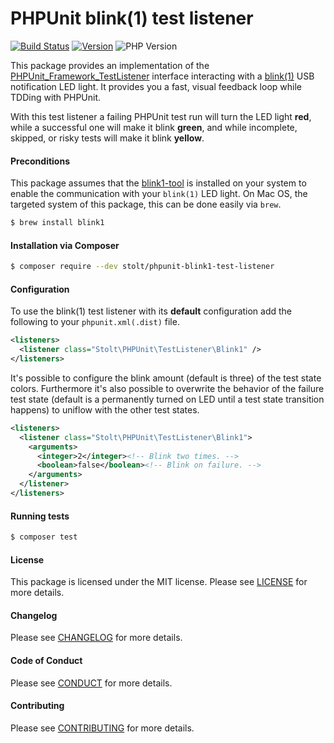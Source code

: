 # PHPUnit blink(1) test listener
[![Build Status](https://travis-ci.org/raphaelstolt/phpunit-blink1-test-listener.svg?branch=master)](https://travis-ci.org/raphaelstolt/phpunit-blink1-test-listener)
[![Version](http://img.shields.io/packagist/v/stolt/phpunit-blink1-test-listener.svg?style=flat)](https://packagist.org/packages/stolt/phpunit-blink1-test-listener)
![PHP Version](http://img.shields.io/badge/php-7.1+-ff69b4.svg)

This package provides an implementation of the [PHPUnit_Framework_TestListener](https://phpunit.de/manual/current/en/extending-phpunit.html#extending-phpunit.PHPUnit_Framework_TestListener) interface interacting with a [blink(1)](https://blink1.thingm.com/) USB notification LED light. It provides you a fast, visual feedback loop while TDDing with PHPUnit.

With this test listener a failing PHPUnit test run will turn the LED light __red__, while a successful one will make it blink __green__, and while incomplete, skipped, or risky tests will make it blink __yellow__.

#### Preconditions
This package assumes that the [blink1-tool](https://github.com/todbot/blink1#blink1-tool) is installed on your system to enable the communication with your `blink(1)` LED light. On Mac OS, the targeted system of this package, this can be done easily via `brew`.
``` bash
$ brew install blink1
```

#### Installation via Composer
``` bash
$ composer require --dev stolt/phpunit-blink1-test-listener
```

#### Configuration
To use the blink(1) test listener with its __default__ configuration add the following to your `phpunit.xml(.dist)` file.
``` xml
<listeners>
  <listener class="Stolt\PHPUnit\TestListener\Blink1" />
</listeners>
```

It's possible to configure the blink amount (default is three) of the test state colors. Furthermore it's also possible to overwrite the behavior of the failure test state (default is a permanently turned on LED until a test state transition happens) to uniflow with the other test states.

``` xml
<listeners>
  <listener class="Stolt\PHPUnit\TestListener\Blink1">
    <arguments>
      <integer>2</integer><!-- Blink two times. -->
      <boolean>false</boolean><!-- Blink on failure. -->
    </arguments>
  </listener>
</listeners>
```

#### Running tests
``` bash
$ composer test
```

#### License
This package is licensed under the MIT license. Please see [LICENSE](LICENSE.md) for more details.

#### Changelog
Please see [CHANGELOG](CHANGELOG.md) for more details.

#### Code of Conduct
Please see [CONDUCT](CONDUCT.md) for more details.

#### Contributing
Please see [CONTRIBUTING](CONTRIBUTING.md) for more details.

